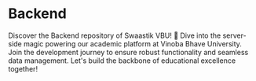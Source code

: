 # Backend
Discover the Backend repository of Swaastik VBU! 🚀 Dive into the server-side magic powering our academic platform at Vinoba Bhave University. Join the development journey to ensure robust functionality and seamless data management. Let's build the backbone of educational excellence together!
